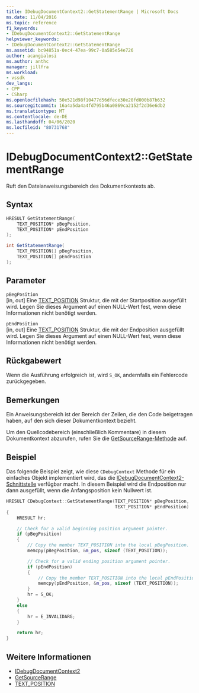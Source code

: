 ```yaml
---
title: IDebugDocumentContext2::GetStatementRange | Microsoft Docs
ms.date: 11/04/2016
ms.topic: reference
f1_keywords:
- IDebugDocumentContext2::GetStatementRange
helpviewer_keywords:
- IDebugDocumentContext2::GetStatementRange
ms.assetid: bc94851a-0ec4-47ea-99c7-0a585e54e726
author: acangialosi
ms.author: anthc
manager: jillfra
ms.workload:
- vssdk
dev_langs:
- CPP
- CSharp
ms.openlocfilehash: 50e521d98f10477d56dfece30e20fd000b87b632
ms.sourcegitcommit: 16a4a5da4a4fd795b46a0869ca2152f2d36e6db2
ms.translationtype: MT
ms.contentlocale: de-DE
ms.lasthandoff: 04/06/2020
ms.locfileid: "80731768"
---
```

# <a name="idebugdocumentcontext2getstatementrange"></a>IDebugDocumentContext2::GetStatementRange
Ruft den Dateianweisungsbereich des Dokumentkontexts ab.

## <a name="syntax"></a>Syntax

```cpp
HRESULT GetStatementRange(
    TEXT_POSITION* pBegPosition,
    TEXT_POSITION* pEndPosition
);
```

```csharp
int GetStatementRange(
    TEXT_POSITION[] pBegPosition,
    TEXT_POSITION[] pEndPosition
);
```

## <a name="parameters"></a>Parameter
`pBegPosition`\
[in, out] Eine [TEXT_POSITION](../../../extensibility/debugger/reference/text-position.md) Struktur, die mit der Startposition ausgefüllt wird. Legen Sie dieses Argument auf einen NULL-Wert fest, wenn diese Informationen nicht benötigt werden.

`pEndPosition`\
[in, out] Eine [TEXT_POSITION](../../../extensibility/debugger/reference/text-position.md) Struktur, die mit der Endposition ausgefüllt wird. Legen Sie dieses Argument auf einen NULL-Wert fest, wenn diese Informationen nicht benötigt werden.

## <a name="return-value"></a>Rückgabewert
Wenn die Ausführung erfolgreich ist, wird `S_OK`, andernfalls ein Fehlercode zurückgegeben.

## <a name="remarks"></a>Bemerkungen
Ein Anweisungsbereich ist der Bereich der Zeilen, die den Code beigetragen haben, auf den sich dieser Dokumentkontext bezieht.

Um den Quellcodebereich (einschließlich Kommentare) in diesem Dokumentkontext abzurufen, rufen Sie die [GetSourceRange-Methode](../../../extensibility/debugger/reference/idebugdocumentcontext2-getsourcerange.md) auf.

## <a name="example"></a>Beispiel
Das folgende Beispiel zeigt, wie diese `CDebugContext` Methode für ein einfaches Objekt implementiert wird, das die [IDebugDocumentContext2-Schnittstelle](../../../extensibility/debugger/reference/idebugdocumentcontext2.md) verfügbar macht. In diesem Beispiel wird die Endposition nur dann ausgefüllt, wenn die Anfangsposition kein Nullwert ist.

```cpp
HRESULT CDebugContext::GetStatementRange(TEXT_POSITION* pBegPosition,
                                         TEXT_POSITION* pEndPosition)
{
    HRESULT hr;

    // Check for a valid beginning position argument pointer.
    if (pBegPosition)
    {
        // Copy the member TEXT_POSITION into the local pBegPosition.
        memcpy(pBegPosition, &m_pos, sizeof (TEXT_POSITION));

        // Check for a valid ending position argument pointer.
        if (pEndPosition)
        {
            // Copy the member TEXT_POSITION into the local pEndPosition.
            memcpy(pEndPosition, &m_pos, sizeof (TEXT_POSITION));
        }
        hr = S_OK;
    }
    else
    {
        hr = E_INVALIDARG;
    }

    return hr;
}
```

## <a name="see-also"></a>Weitere Informationen
- [IDebugDocumentContext2](../../../extensibility/debugger/reference/idebugdocumentcontext2.md)
- [GetSourceRange](../../../extensibility/debugger/reference/idebugdocumentcontext2-getsourcerange.md)
- [TEXT_POSITION](../../../extensibility/debugger/reference/text-position.md)
